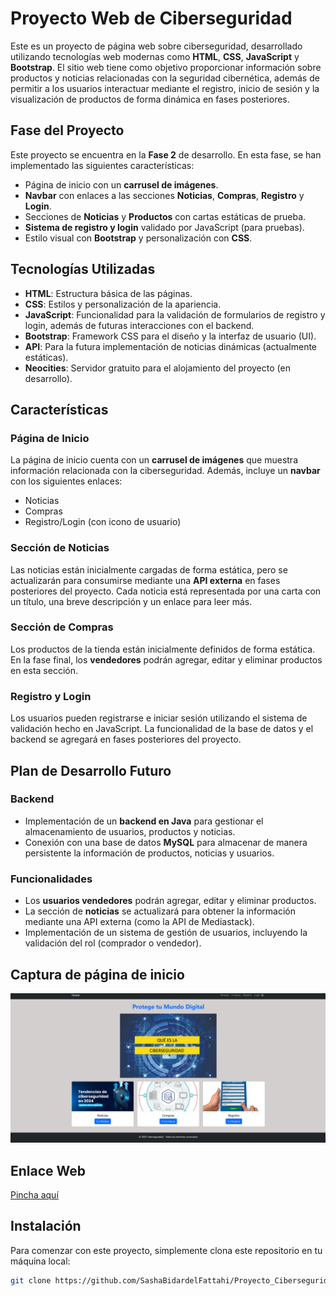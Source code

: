 #  Proyecto Web de Ciberseguridad

Este es un proyecto de página web sobre ciberseguridad, desarrollado utilizando tecnologías web modernas como **HTML**, **CSS**, **JavaScript** y **Bootstrap**. El sitio web tiene como objetivo proporcionar información sobre productos y noticias relacionadas con la seguridad cibernética, además de permitir a los usuarios interactuar mediante el registro, inicio de sesión y la visualización de productos de forma dinámica en fases posteriores.

## Fase del Proyecto

Este proyecto se encuentra en la **Fase 2** de desarrollo. En esta fase, se han implementado las siguientes características:

- Página de inicio con un **carrusel de imágenes**.
- **Navbar** con enlaces a las secciones **Noticias**, **Compras**, **Registro** y **Login**.
- Secciones de **Noticias** y **Productos** con cartas estáticas de prueba.
- **Sistema de registro y login** validado por JavaScript (para pruebas).
- Estilo visual con **Bootstrap** y personalización con **CSS**.

## Tecnologías Utilizadas

- **HTML**: Estructura básica de las páginas.
- **CSS**: Estilos y personalización de la apariencia.
- **JavaScript**: Funcionalidad para la validación de formularios de registro y login, además de futuras interacciones con el backend.
- **Bootstrap**: Framework CSS para el diseño y la interfaz de usuario (UI).
- **API**: Para la futura implementación de noticias dinámicas (actualmente estáticas).
- **Neocities**: Servidor gratuito para el alojamiento del proyecto (en desarrollo).

## Características

### Página de Inicio
La página de inicio cuenta con un **carrusel de imágenes** que muestra información relacionada con la ciberseguridad. Además, incluye un **navbar** con los siguientes enlaces:
- Noticias
- Compras
- Registro/Login (con icono de usuario)

### Sección de Noticias
Las noticias están inicialmente cargadas de forma estática, pero se actualizarán para consumirse mediante una **API externa** en fases posteriores del proyecto. Cada noticia está representada por una carta con un título, una breve descripción y un enlace para leer más.

### Sección de Compras
Los productos de la tienda están inicialmente definidos de forma estática. En la fase final, los **vendedores** podrán agregar, editar y eliminar productos en esta sección.

### Registro y Login
Los usuarios pueden registrarse e iniciar sesión utilizando el sistema de validación hecho en JavaScript. La funcionalidad de la base de datos y el backend se agregará en fases posteriores del proyecto.

## Plan de Desarrollo Futuro

### Backend
- Implementación de un **backend en Java** para gestionar el almacenamiento de usuarios, productos y noticias.
- Conexión con una base de datos **MySQL** para almacenar de manera persistente la información de productos, noticias y usuarios.

### Funcionalidades
- Los **usuarios vendedores** podrán agregar, editar y eliminar productos.
- La sección de **noticias** se actualizará para obtener la información mediante una API externa (como la API de Mediastack).
- Implementación de un sistema de gestión de usuarios, incluyendo la validación del rol (comprador o vendedor).

## Captura de página de inicio

![Página de inicio](Imagenes/Pagina%20de%20incio.png)

## Enlace Web

[Pincha aquí](https://sashitas.neocities.org)


## Instalación

Para comenzar con este proyecto, simplemente clona este repositorio en tu máquina local:

```bash
git clone https://github.com/SashaBidardelFattahi/Proyecto_Ciberseguridad.git

